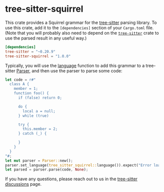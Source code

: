 # tree-sitter-squirrel

This crate provides a Squirrel grammar for the [tree-sitter][] parsing library. To
use this crate, add it to the `[dependencies]` section of your `Cargo.toml`
file. (Note that you will probably also need to depend on the
[`tree-sitter`][tree-sitter crate] crate to use the parsed result in any useful
way.)

```toml
[dependencies]
tree-sitter = "~0.20.9"
tree-sitter-squirrel = "1.0.0"
```

Typically, you will use the [language][language func] function to add this
grammar to a tree-sitter [Parser][], and then use the parser to parse some code:

```rust
let code = r#"
  class A {
    member = 1;
    function foo() {
      if (false) return 0;

      do {
        local a = null;
      } while (true)

      try {
        this.member = 2;
      } catch (_) {

      }
    }
  }
"#;
let mut parser = Parser::new();
parser.set_language(tree_sitter_squirrel::language()).expect("Error loading Squirrel grammar");
let parsed = parser.parse(code, None);
```

If you have any questions, please reach out to us in the [tree-sitter
discussions] page.

[language func]: https://docs.rs/tree-sitter-squirrel/*/tree_sitter_squirrel/fn.language.html
[parser]: https://docs.rs/tree-sitter/*/tree_sitter/struct.Parser.html
[tree-sitter]: https://tree-sitter.github.io/
[tree-sitter crate]: https://crates.io/crates/tree-sitter
[tree-sitter discussions]: https://github.com/tree-sitter/tree-sitter/discussions
